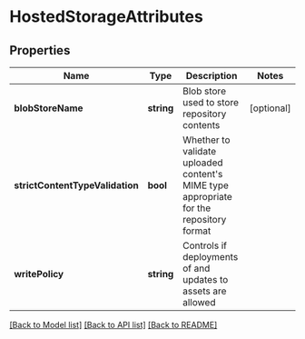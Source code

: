 # HostedStorageAttributes

## Properties
Name | Type | Description | Notes
------------ | ------------- | ------------- | -------------
**blobStoreName** | **string** | Blob store used to store repository contents | [optional] 
**strictContentTypeValidation** | **bool** | Whether to validate uploaded content&#39;s MIME type appropriate for the repository format | 
**writePolicy** | **string** | Controls if deployments of and updates to assets are allowed | 

[[Back to Model list]](../README.md#documentation-for-models) [[Back to API list]](../README.md#documentation-for-api-endpoints) [[Back to README]](../README.md)


